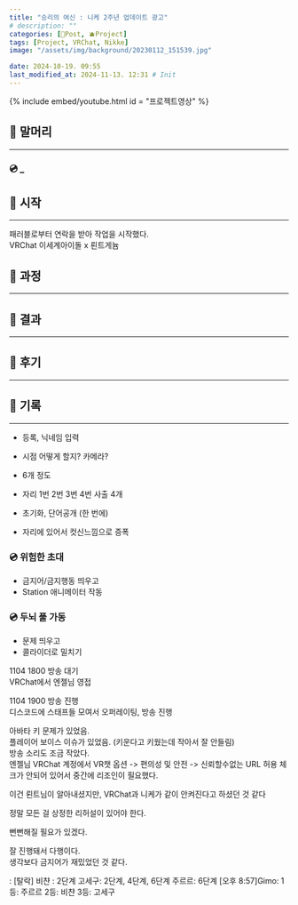 ```yaml
---
title: "승리의 여신 : 니케 2주년 업데이트 광고"
# description: ""
categories: [📀Post, 🫐Project]
tags: [Project, VRChat, Nikke]
image: "/assets/img/background/20230112_151539.jpg"

date: 2024-10-19. 09:55
last_modified_at: 2024-11-13. 12:31 # Init
---
```


{% include embed/youtube.html id = "프로젝트영상" %}

## 📀 말머리

---

### 💿 _

## 📀 시작

---

패러블로부터 연락을 받아 작업을 시작했다.  
VRChat 이세계아이돌 x 뢴트게늄  

## 📀 과정

---

## 📀 결과

---

## 📀 후기

---

## 📀 기록

---

- 등록, 닉네임 입력
- 시점 어떻게 할지? 카메라?

- 6개 정도
- 자리 1번 2번 3번 4번 사출 4개
- 초기화, 단어공개 (한 번에)
- 자리에 있어서 컷신느낌으로 증폭

### 💿 위험한 초대

- 금지어/금지행동 띄우고
- Station 애니메이터 작동

### 💿 두뇌 풀 가동

- 문제 띄우고
- 콜라이더로 밀치기

1104 1800 방송 대기  
VRChat에서 엔젤님 영접  

1104 1900 방송 진행  
디스코드에 스태프들 모여서 오퍼레이팅, 방송 진행  

아바타 키 문제가 있었음.  
플레이어 보이스 이슈가 있었음. (키운다고 키웠는데 작아서 잘 안들림)  
방송 소리도 조금 작았다.  
엔젤님 VRChat 계정에서 VR챗 옵션 -> 편의성 및 안전 -> 신뢰할수없는 URL 허용 체크가 안되어 있어서 중간에 리조인이 필요했다.  

이건 뢴트님이 알아내셨지만, VRChat과 니케가 같이 안켜진다고 하셨던 것 같다  

정말 모든 걸 상정한 리허설이 있어야 한다.  

뻔뻔해질 필요가 있겠다.  

잘 진행돼서 다행이다.  
생각보다 금지어가 재밌었던 것 같다.  

: [탈락]
비챤 : 2단계
고세구: 2단계, 4단계, 6단계
주르르: 6단계
[오후 8:57]Gimo: 1등: 주르르
2등: 비챤
3등: 고세구
